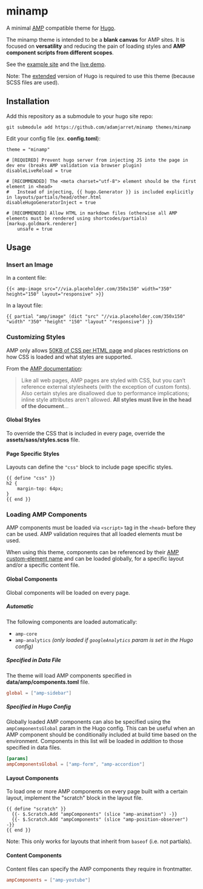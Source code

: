 # minamp

A minimal [AMP](https://ampproject.org) compatible theme for [Hugo](https://gohugo.io).

The minamp theme is intended to be a **blank canvas** for AMP sites.
It is focused on **versatility** and reducing the pain of loading styles and
**AMP component scripts from different scopes**.

See the [example site](https://github.com/adamjarret/minamp-demo)
and the [live demo](https://adamjarret.github.io/minamp-demo).

Note: The [extended](https://gohugo.io/news/0.43-relnotes/#notes)
version of Hugo is required to use this theme (because SCSS files are used).

## Installation

Add this repository as a submodule to your hugo site repo:

    git submodule add https://github.com/adamjarret/minamp themes/minamp

Edit your config file (ex. **config.toml**):

    theme = "minamp"

    # [REQUIRED] Prevent hugo server from injecting JS into the page in dev env (breaks AMP validation via browser plugin)
    disableLiveReload = true

    # [RECOMMENDED] The <meta charset="utf-8"> element should be the first element in <head>
    #	Instead of injecting, {{ hugo.Generator }} is included explicitly in layouts/partials/head/other.html
    disableHugoGeneratorInject = true

    # [RECOMMENDED] Allow HTML in markdown files (otherwise all AMP elements must be rendered using shortcodes/partials)
    [markup.goldmark.renderer]
        unsafe = true

## Usage

### Insert an Image

In a content file:

    {{< amp-image src="//via.placeholder.com/350x150" width="350" height="150" layout="responsive" >}}

In a layout file:

    {{ partial "amp/image" (dict "src" "//via.placeholder.com/350x150" "width" "350" "height" "150" "layout" "responsive") }}

### Customizing Styles

AMP only allows
[50KB of CSS per HTML page](https://www.ampproject.org/docs/reference/validation_errors#stylesheet-too-long)
and places restrictions on how CSS is loaded and what styles are supported.

From the [AMP documentation](https://www.ampproject.org/docs/guides/responsive/style_pages.html):

> Like all web pages, AMP pages are styled with CSS, but you can’t reference external stylesheets
> (with the exception of custom fonts).
> Also certain styles are disallowed due to performance implications; inline style attributes aren't allowed.
> **All styles must live in the head of the document**...

#### Global Styles

To override the CSS that is included in every page, override the **assets/sass/styles.scss** file.

#### Page Specific Styles

Layouts can define the `"css"` block to include page specific styles.

    {{ define "css" }}
    h2 {
        margin-top: 64px;
    }
    {{ end }}

### Loading AMP Components

AMP components must be loaded via `<script>` tag in the `<head>` before they can be used.
AMP validation requires that all loaded elements must be used.

When using this theme, components can be referenced by their
[AMP custom-element name](https://github.com/adamjarret/minamp/blob/master/data/amp/src.json)
and can be loaded globally, for a specific layout and/or a specific content file.

#### Global Components

Global components will be loaded on every page.

##### Automatic

The following components are loaded automatically:

- `amp-core`
- `amp-analytics` _(only loaded if `googleAnalytics` param is set in the Hugo config)_

##### Specified in Data File

The theme will load AMP components specified in **data/amp/components.toml** file.

```toml
global = ["amp-sidebar"]
```

##### Specified in Hugo Config

Globally loaded AMP components can also be specified using the `ampComponentsGlobal` param in the Hugo config.
This can be useful when an AMP component should be conditionally included at build time based on the environment.
Components in this list will be loaded in _addition_ to those specified in data files.

```toml
[params]
ampComponentsGlobal = ["amp-form", "amp-accordion"]
```

#### Layout Components

To load one or more AMP components on every page built with a certain layout,
implement the "scratch" block in the layout file.

```tpl
{{ define "scratch" }}
  {{- $.Scratch.Add "ampComponents" (slice "amp-animation") -}}
  {{- $.Scratch.Add "ampComponents" (slice "amp-position-observer") -}}
{{ end }}
```

Note: This only works for layouts that inherit from `baseof` (i.e. not partials).

#### Content Components

Content files can specify the AMP components they require in frontmatter.

```toml
ampComponents = ["amp-youtube"]
```
